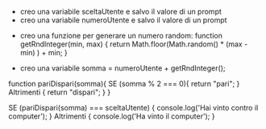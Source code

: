 <!-- L’utente sceglie pari o dispari e inserisce un numero da 1 a 5. -->

- creo una variabile sceltaUtente e salvo il valore di un prompt
- creo una variabile numeroUtente e salvo il valore di un prompt

<!-- Generiamo un numero random (sempre da 1 a 5) per il computer (usando una funzione). -->

- creo una funzione per generare un numero random:
function getRndInteger(min, max) {
  return Math.floor(Math.random() * (max - min) ) + min;
}

<!-- Sommiamo i due numeri -->

- creo una variabile somma = numeroUtente + getRndInteger();

<!-- Stabiliamo se la somma dei due numeri è pari o dispari (usando una funzione) -->

function pariDispari(somma){
    SE (somma % 2 === 0){
        return "pari";
    } Altrimenti {
        return "dispari";
    }
}

<!-- Dichiariamo chi ha vinto. -->
SE (pariDispari(somma) === sceltaUtente) {
    console.log('Hai vinto contro il computer');
} Altrimenti {
    console.log('Ha vinto il computer');
}